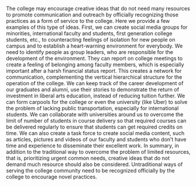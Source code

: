 ---
---

The college may encourage creative ideas that do not need many resources to promote communication and outreach by officially recognizing those practices as a form of service to the college. Here we provide a few examples of this type of ideas. First, we can create social media groups for minorities, international faculty and students, first generation college students, etc., to counteracting feelings of isolation for new people on campus and to establish a heart-warning environment for everybody. We need to identify people as group leaders, who are responsible for the development of the environment. They can report on college meetings to create a feeling of belonging among faculty members, which is especially important after a harsh financial status report. This creates a network for communication, complementing the vertical hierarchical structure for the operation of the college. We can keep track of the career development of our graduates and alumni, use their stories to demonstrate the return of investment in liberal arts education, instead of reducing tuition further. We can form carpools for the college or even the university (like Uber) to solve the problem of lacking public transportation, especially for international students. We can collaborate with universities around us to overcome the limit of number of students in course delivery so that required courses can be delivered regularly to ensure that students can get required credits on time. We can also create a task force to create social media content, such as articles, pictures and videos of our faculty and students who don’t have time and experience to disseminate their excellent work. In summary, in addition to the traditional way to overcome the problem of limited resources, that is, prioritizing urgent common needs, creative ideas that do not demand much resource should also be considered. Untraditional ways of serving the college community need to be recognized officially by the college to encourage novel practices.
